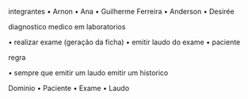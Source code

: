 integrantes
• Arnon
• Ana
• Guilherme Ferreira
• Anderson
• Desirée

diagnostico medico em laboratorios

• realizar exame (geração da ficha)
• emitir laudo do exame
• paciente

regra

• sempre que emitir um laudo emitir um historico

Dominio
• Paciente
• Exame
• Laudo